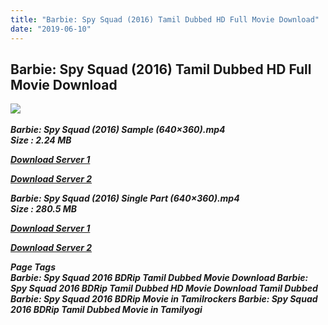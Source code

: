 ```yaml
---
title: "Barbie: Spy Squad (2016) Tamil Dubbed HD Full Movie Download"
date: "2019-06-10"
---
```


## Barbie: Spy Squad (2016) Tamil Dubbed HD Full Movie Download

![](https://images.moviebuff.com/e1955429-fb48-4491-8cd6-3a05554ebd93?w=1000) 

 _**Barbie: Spy Squad (2016) Sample (640×360).mp4  
Size : 2.24 MB**_

[_**Download Server 1**_](http://p1.wetransfer.vip/files/Tamil{c159298fb141cbadc7232f68964181f47c3dba5abf1fc31c2462b14f0846cd70}20Dubbed{c159298fb141cbadc7232f68964181f47c3dba5abf1fc31c2462b14f0846cd70}20Movies/Tamil{c159298fb141cbadc7232f68964181f47c3dba5abf1fc31c2462b14f0846cd70}20Recent{c159298fb141cbadc7232f68964181f47c3dba5abf1fc31c2462b14f0846cd70}20Dubbed{c159298fb141cbadc7232f68964181f47c3dba5abf1fc31c2462b14f0846cd70}20Movies/Barbie:{c159298fb141cbadc7232f68964181f47c3dba5abf1fc31c2462b14f0846cd70}20Spy{c159298fb141cbadc7232f68964181f47c3dba5abf1fc31c2462b14f0846cd70}20Squad{c159298fb141cbadc7232f68964181f47c3dba5abf1fc31c2462b14f0846cd70}20(2016)/Barbie:{c159298fb141cbadc7232f68964181f47c3dba5abf1fc31c2462b14f0846cd70}20Spy{c159298fb141cbadc7232f68964181f47c3dba5abf1fc31c2462b14f0846cd70}20Squad{c159298fb141cbadc7232f68964181f47c3dba5abf1fc31c2462b14f0846cd70}20(2016){c159298fb141cbadc7232f68964181f47c3dba5abf1fc31c2462b14f0846cd70}20BDRip/Barbie:{c159298fb141cbadc7232f68964181f47c3dba5abf1fc31c2462b14f0846cd70}20Spy{c159298fb141cbadc7232f68964181f47c3dba5abf1fc31c2462b14f0846cd70}20Squad{c159298fb141cbadc7232f68964181f47c3dba5abf1fc31c2462b14f0846cd70}20(2016){c159298fb141cbadc7232f68964181f47c3dba5abf1fc31c2462b14f0846cd70}20Sample{c159298fb141cbadc7232f68964181f47c3dba5abf1fc31c2462b14f0846cd70}20(640x360).mp4)

[_**Download Server 2**_](http://p1.wetransfer.vip/files/Tamil{c159298fb141cbadc7232f68964181f47c3dba5abf1fc31c2462b14f0846cd70}20Dubbed{c159298fb141cbadc7232f68964181f47c3dba5abf1fc31c2462b14f0846cd70}20Movies/Tamil{c159298fb141cbadc7232f68964181f47c3dba5abf1fc31c2462b14f0846cd70}20Recent{c159298fb141cbadc7232f68964181f47c3dba5abf1fc31c2462b14f0846cd70}20Dubbed{c159298fb141cbadc7232f68964181f47c3dba5abf1fc31c2462b14f0846cd70}20Movies/Barbie:{c159298fb141cbadc7232f68964181f47c3dba5abf1fc31c2462b14f0846cd70}20Spy{c159298fb141cbadc7232f68964181f47c3dba5abf1fc31c2462b14f0846cd70}20Squad{c159298fb141cbadc7232f68964181f47c3dba5abf1fc31c2462b14f0846cd70}20(2016)/Barbie:{c159298fb141cbadc7232f68964181f47c3dba5abf1fc31c2462b14f0846cd70}20Spy{c159298fb141cbadc7232f68964181f47c3dba5abf1fc31c2462b14f0846cd70}20Squad{c159298fb141cbadc7232f68964181f47c3dba5abf1fc31c2462b14f0846cd70}20(2016){c159298fb141cbadc7232f68964181f47c3dba5abf1fc31c2462b14f0846cd70}20BDRip/Barbie:{c159298fb141cbadc7232f68964181f47c3dba5abf1fc31c2462b14f0846cd70}20Spy{c159298fb141cbadc7232f68964181f47c3dba5abf1fc31c2462b14f0846cd70}20Squad{c159298fb141cbadc7232f68964181f47c3dba5abf1fc31c2462b14f0846cd70}20(2016){c159298fb141cbadc7232f68964181f47c3dba5abf1fc31c2462b14f0846cd70}20Sample{c159298fb141cbadc7232f68964181f47c3dba5abf1fc31c2462b14f0846cd70}20(640x360).mp4)

_**Barbie: Spy Squad (2016) Single Part (640×360).mp4  
Size : 280.5 MB**_

[_**Download Server 1**_](http://p1.wetransfer.vip/files/Tamil{c159298fb141cbadc7232f68964181f47c3dba5abf1fc31c2462b14f0846cd70}20Dubbed{c159298fb141cbadc7232f68964181f47c3dba5abf1fc31c2462b14f0846cd70}20Movies/Tamil{c159298fb141cbadc7232f68964181f47c3dba5abf1fc31c2462b14f0846cd70}20Recent{c159298fb141cbadc7232f68964181f47c3dba5abf1fc31c2462b14f0846cd70}20Dubbed{c159298fb141cbadc7232f68964181f47c3dba5abf1fc31c2462b14f0846cd70}20Movies/Barbie:{c159298fb141cbadc7232f68964181f47c3dba5abf1fc31c2462b14f0846cd70}20Spy{c159298fb141cbadc7232f68964181f47c3dba5abf1fc31c2462b14f0846cd70}20Squad{c159298fb141cbadc7232f68964181f47c3dba5abf1fc31c2462b14f0846cd70}20(2016)/Barbie:{c159298fb141cbadc7232f68964181f47c3dba5abf1fc31c2462b14f0846cd70}20Spy{c159298fb141cbadc7232f68964181f47c3dba5abf1fc31c2462b14f0846cd70}20Squad{c159298fb141cbadc7232f68964181f47c3dba5abf1fc31c2462b14f0846cd70}20(2016){c159298fb141cbadc7232f68964181f47c3dba5abf1fc31c2462b14f0846cd70}20BDRip/Barbie:{c159298fb141cbadc7232f68964181f47c3dba5abf1fc31c2462b14f0846cd70}20Spy{c159298fb141cbadc7232f68964181f47c3dba5abf1fc31c2462b14f0846cd70}20Squad{c159298fb141cbadc7232f68964181f47c3dba5abf1fc31c2462b14f0846cd70}20(2016){c159298fb141cbadc7232f68964181f47c3dba5abf1fc31c2462b14f0846cd70}20Single{c159298fb141cbadc7232f68964181f47c3dba5abf1fc31c2462b14f0846cd70}20Part{c159298fb141cbadc7232f68964181f47c3dba5abf1fc31c2462b14f0846cd70}20(640x360).mp4)

[_**Download Server 2**_](http://p1.wetransfer.vip/files/Tamil{c159298fb141cbadc7232f68964181f47c3dba5abf1fc31c2462b14f0846cd70}20Dubbed{c159298fb141cbadc7232f68964181f47c3dba5abf1fc31c2462b14f0846cd70}20Movies/Tamil{c159298fb141cbadc7232f68964181f47c3dba5abf1fc31c2462b14f0846cd70}20Recent{c159298fb141cbadc7232f68964181f47c3dba5abf1fc31c2462b14f0846cd70}20Dubbed{c159298fb141cbadc7232f68964181f47c3dba5abf1fc31c2462b14f0846cd70}20Movies/Barbie:{c159298fb141cbadc7232f68964181f47c3dba5abf1fc31c2462b14f0846cd70}20Spy{c159298fb141cbadc7232f68964181f47c3dba5abf1fc31c2462b14f0846cd70}20Squad{c159298fb141cbadc7232f68964181f47c3dba5abf1fc31c2462b14f0846cd70}20(2016)/Barbie:{c159298fb141cbadc7232f68964181f47c3dba5abf1fc31c2462b14f0846cd70}20Spy{c159298fb141cbadc7232f68964181f47c3dba5abf1fc31c2462b14f0846cd70}20Squad{c159298fb141cbadc7232f68964181f47c3dba5abf1fc31c2462b14f0846cd70}20(2016){c159298fb141cbadc7232f68964181f47c3dba5abf1fc31c2462b14f0846cd70}20BDRip/Barbie:{c159298fb141cbadc7232f68964181f47c3dba5abf1fc31c2462b14f0846cd70}20Spy{c159298fb141cbadc7232f68964181f47c3dba5abf1fc31c2462b14f0846cd70}20Squad{c159298fb141cbadc7232f68964181f47c3dba5abf1fc31c2462b14f0846cd70}20(2016){c159298fb141cbadc7232f68964181f47c3dba5abf1fc31c2462b14f0846cd70}20Single{c159298fb141cbadc7232f68964181f47c3dba5abf1fc31c2462b14f0846cd70}20Part{c159298fb141cbadc7232f68964181f47c3dba5abf1fc31c2462b14f0846cd70}20(640x360).mp4)

_**Page Tags  
Barbie: Spy Squad 2016 BDRip Tamil Dubbed Movie Download Barbie: Spy Squad 2016 BDRip Tamil Dubbed HD Movie Download Tamil Dubbed Barbie: Spy Squad 2016 BDRip Movie in Tamilrockers Barbie: Spy Squad 2016 BDRip Tamil Dubbed Movie in Tamilyogi**_

